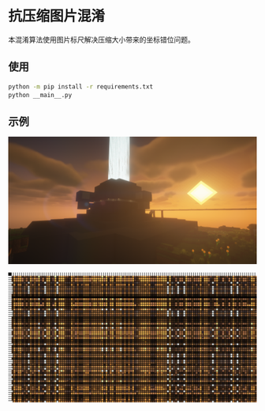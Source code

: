 # 抗压缩图片混淆

本混淆算法使用图片标尺解决压缩大小带来的坐标错位问题。

## 使用

```sh
python -m pip install -r requirements.txt
python __main__.py
```

## 示例

![](example/image.png)

![](example/confused.png)
